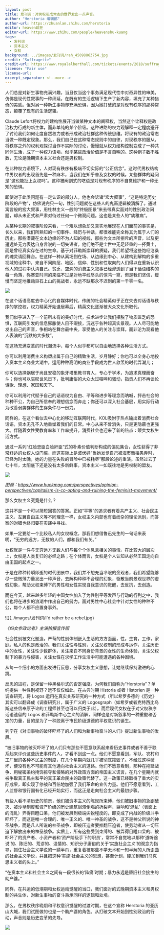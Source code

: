 ```yaml
---
layout: post
title: 发刊词：对男权形成常态的世界发出一点声音。
author: "Herstoria 编辑部"
author-url: https://zhuanlan.zhihu.com/herstoria
editor: heaven疏狂
editor-url: https://www.zhihu.com/people/heavenshu-kuang
tags:
  - 发刊词
  - 资本主义
  - 女权
background: ../images/发刊词/rah_45098863754.jpg
credit: "Suffragette"
credit-url: https://www.royalalberthall.com/tickets/events/2018/suffragette-screening-with-q-and-a/
license: "Fair use"
license-url:
excerpt_separator: <!--more-->
---
```




人们总是对新生事物充满兴趣，当且仅当这个事务满足现代性中对奇异性的审美，仿佛是现代性叙事的一种绵延，在既有的生活逻辑下生产了新内容，填充了某种猎奇的美感。但对另一种新生事物却充满恐惧，因为她打破的是对现有秩序的那种常态，颠覆了现有的生活逻辑。

<!--more-->

Claude Lefort将权力的建构性展开当做某种文本的阐释权，当然这个诠释权是政治权力行成的新主体，而非单纯的某个阶级。这种进路的权力观解释一定程度避开了讨论我们如何让度自然权力或者形成政治社群这种传统思维。将现有的政治常态当做一种既定现象。那么，我们自己在这种常态规则中的自律，对现秩序的服从，将秩序之外的权利观探讨当作不实际的讨论，慢慢就从权力结构控制变成了一种共同体生活，成了一种权力语境，似乎某些政治价值是不言自明的。这种例子数不胜数，无论是晚期资本主义社会还是男权制。

在此种权力语境下，人对现有秩序有极端不切实际的“公正信念”。这时代男权结构中男权者的出现首先是一种麻木，当我们在知乎普及女权的时候，某些群体的疑问是“这也能扯上女权吗”。这种被阉割式的呓语是对现有秩序的不自觉维护和一种无知的恐惧。

即使对于此类问题有一定认识的部分人，他也会诉诸“宏大叙事”，“这是特定历史阶段的产物”，仿佛说完只一句，性别问题就在这些人的鬼畜逻辑被消解了。通过寓言般的宏大叙事，用杜林主义一般的“终极图景”来去带真实面对的性别政治问题，却从未正式和严肃对待过任何一个微观问题。这也是某些人的“幼稚病”。

从某种长期的叙事阶段来看，一个难以想象却又真实地展现在人们面前的事实是，长久以来，我们所熟知的一切事件、经历与神话，都很难能完全称其为属于人们的历史。那些潜藏在文本边缘的不为人知的视线，那些为文本所拒斥的声音，以及更遥远处无力表达自身言说的一切失语者，他们绝不是尘世中无足轻重的一抔黄土，而是曾经真实存在过的生命。基于对菲勒斯崇拜的质疑，我们希望将这些饱经沧桑的魂灵请回舞台。在这样一种从离场到在场、从边缘到中心、从建构到解构的多重视域的诠释中，来自不同阶层、地区、信仰、性别和性取向的人们得以在重新认识他人的过程中认清自己。贫乏、空洞的消费主义叙事已经渗透到了当下话语结构的每一角落，弥赛亚时间的来临不过是对地平线尽头的惊鸿一窥，但是我们坚信，缓慢而坚定地推动巨石上山的挑战者，永远不缺那永不迟到的第一千零一名。



![](../images/发刊词/sites-of-suffragette-protest-and-sabotage-recognised-in-official-heritage-list-136427677961902601-180608070402.jpg)



在这个话语高度去中心化的自媒体时代，传统的社会精英似乎正在失去对话语与秩序的掌控权，权力精英开始退居幕后，精英文化逐渐被大众文化所取代。

我们似乎进入了一个前所未有的美好时代，技术进步让我们摆脱了物质匮乏的恐惧，互联网引发的信息膨胀使人目不暇接，沉迷于各种超真实景观。人人尽可能地发出自己的声音，争相站在舞台最中央，享受他人的关注与崇拜，而非沦为观看他人表演的“沉默的大多数”。

在这场充满变革的时代潮流中，每个人似乎都可以自由地选择各种生活方式。

你可以利用消费主义构塑出属于自己的精致生活，岁月静好；你也可以全身心地投入资本主义商业大潮中，运用种种高明的商业手段成为世人歆羡的时代弄潮儿；

你可以选择蜗居于尚且安稳的象牙塔里教书育人，专心于学术，为追求真理而奋斗；你也可以哀叹世风日下，批判庸俗的大众太过喧哗和骚动，指责人们不再谈论诗歌、理想、家国和天下。

你可以利用时代赋予自己的话语权为自由、平等和进步等理念而呐喊，抨击社会的种种不公，为自己所信奉的理想信念而奔走；你还可以深入社会基层，用实际行动为改善弱势群体的生存条件尽一份力。

同样的，在这个看似去中心化的移动互联网时代，KOL吸附于热点输出着消费社会话语，资本无孔不入地重塑着我们的日常。中心从来不曾消失，只是更隐蔽也更强大。伴随着女性受教育率和工作率提升，消费社会也迎来了新的热点：贩卖女权生活方式。

通过一系列“红脸忠臣白脸奸臣”式的朴素价值判断构成的偏见集合，女性获得了非常舒适的女权人设门槛，而这实际上是波伏娃“当她发觉自己被海市蜃楼愚弄时，已经为时太晚，她的力量在失败的冒险中已被耗尽”那段论述的重演。虽然过去了七十年，太阳底下还是没有太多新鲜事，资本主义一如既往地是男权制的盟友。

![](../images/发刊词/feminismpuppetry-punchierpink.jpg)

*图源：https://www.huckmag.com/perspectives/opinion-perspectives/capitalism-is-co-opting-and-ruining-the-feminist-movement/*

那么女权主义究竟是什么？

这并不是一个可以简短回答的答案。正如“平等”的追求者有着共产主义、社会民主主义、左翼自由主义等不同理念一样，女权主义内部也有着纷杂的理论派别，而答案的对错也终归要在实践中寻找。

如果一定要给一个比较私人的女权概念，那我们想借鲁迅先生的一句话来表明，“无穷的远方，无数的人们，都和我们有关。”

女权就是一件与无穷远方无数人们与每个个体息息相关的事情。在比较大的层次上，女权是人类复归的必经之路；在个体而言，女权是个人认知从必然王国走向自由王国的起点之一。

于是在种种转瞬即逝的时代图景中，我们并不想充当冷眼的旁观者，我们希望能够尽一些微薄力量发出一种声音，去解构种种不合理的幻象，驱散当前景观世界的虚假幻象，帮助父权束缚下的男性和女性实现自我意识的觉醒，去反抗，去创造。

而在今天，越来越多年轻的中国女性加入了为性别平等发声与行动的行列之中，我们也将在进步的浪潮中作出自己的努力。面对男性中心社会中针对女性的种种不公，每个人都不应置身事外。



![](../images/发刊词/I'd rather be a rebel.jpg)

*《妇女参政论者》主演拍摄宣传照*



社会性别被文化塑造，严苛的性别体制嵌入生活的方方面面，性，生育，工作，家庭。私人的也是政治的。我们关注性与性别，关注父权制的形成与运作，关注历史中的女性，关注性少数群体，关注来自不同身份背景的女性的生命体验，关注父权制下的暴力与侵害，关注女性在求学工作生活中可能遭遇的各种困境。

从每一个细小的方面出发进行反思，分享女权主义思想，让她继续保持激进的心跳。

反思的进程，是保留一种黑格尔式的否定强度。为何我们自称为“Herstoria”？单纯提供一种性别视野？远不仅仅如此。在古典时期 Historia 或者 Historien 是一种调查研究，将 Logos 运用在真实关系研究的一种方式（所以希罗多德的《历史》其实可以翻译成《调查研究》），属于广义的 Logosgraph（如希罗或者克特西比乌斯这些信奉原子论的工程师甚至也可以归类于此）。而后现代女权在于对父权秩序话语遗留的 Logos 和菲勒斯中心主义的消解，同样也是对新叙事的一种重塑和否定的力量，目的是为了一种脱离于市民阶级道德的平权意识的诞生。

列宁在《对旧事物的破坏吓坏了的人们和为新事物奋斗的人们》提过新生事物的发展。

“被旧事物的破灭吓坏了的人们只有那些不愿意联系起来看历史事件或者不善于联系起来评价这些历史事件的人，才看不到这一点。他们不愿意看到，军队、农村和工厂里的各种不民主的制度，在几个星期内就几乎被彻底摧毁了。不经过这种破坏，便没有也不可能有其他通向社会主义的道路。他们不愿意看到，那种在拖延战争、用秘密条约掩饰掠夺和侵略的对外政策方面的帝国主义谎言，在几个星期内就被争取真正民主和平的真正革命民主的政策代替了。这一政策已经取得了重大的实际成果，即实现了停战和百倍地加强了我们革命的宣传力量。他们不愿意看到，工人监督和银行国有化已经开始实行，而这正是走向社会主义的最初步骤。

有些人看不清历史的前景，他们被资本主义的陈规所束缚，他们被旧事物的急剧破灭、被沙皇制度和资产阶级的历史建筑崩溃倒塌的折裂声、巨响和‘混乱’（表面上的混乱）弄得目瞪口呆，他们被发展到极端尖锐程度的，即变成了内战的阶级斗争吓坏了，而这是唯一合理的、唯一正义的、唯一神圣的战争，这不是神父所说的神圣战争，而是凡人所说的神圣战争，即被压迫者要推翻压迫者，使劳动者从一切压迫下解放出来的神圣战争。实质上，所有这些受到束缚的、被弄得目瞪口呆的、被吓坏了的资产者、小资产者和‘资产阶级手下的职员’，常常不自觉地以那种‘道听途说’的、陈旧的、荒谬的、温情的、知识分子庸俗的关于‘实施社会主义’的观念为指导，抓住社会主义学说的一鳞半爪，重复着被那些不学无术和一知半解的人所歪曲的社会主义学说，并且把这种‘实施’社会主义的思想，甚至计划，硬加到我们马克思主义者的头上。”

“在资本主义和社会主义之间有一段很长的‘阵痛’时期；暴力永远是替旧社会接生的助产婆。”

同样，在共运的低潮期和女权运动觉醒的当口，我们面对的式晚期资本主义和男权制的共生体，对新生事物的奋斗秉承同样的逻辑和处境。

那么，在男权秩序晚期和平权意识觉醒的过渡时期，在这个宣称 Herstoria 的亚历山大城，我们试图做的也是一个助产婆的角色。从打破文本开始到性别政治的行动，声音则是历史变革的先导。



![](../images/发刊词/p2459898507.jpg)



